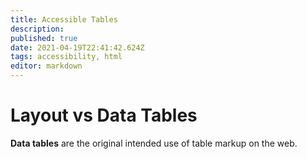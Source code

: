 ```yaml
---
title: Accessible Tables
description: 
published: true
date: 2021-04-19T22:41:42.624Z
tags: accessibility, html
editor: markdown
---
```


# Layout vs Data Tables

**Data tables** are the original intended use of table markup on the web. 
